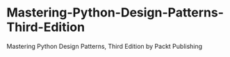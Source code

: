 # Mastering-Python-Design-Patterns-Third-Edition
Mastering Python Design Patterns, Third Edition by Packt Publishing
